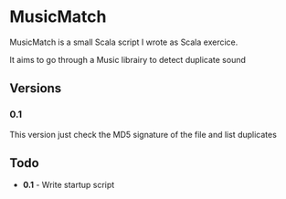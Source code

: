 MusicMatch
==========

MusicMatch is a small Scala script I wrote as Scala exercice.

It aims to go through a Music librairy to detect duplicate sound

Versions
--------

### 0.1 ###
This version just check the MD5 signature of the file and list duplicates

Todo
----
* **0.1** - Write startup script